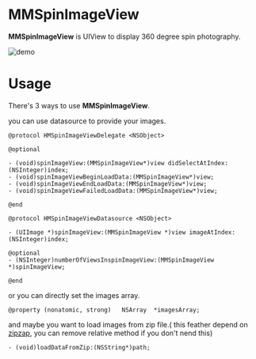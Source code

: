 MMSpinImageView
===============

**MMSpinImageView** is UIView to display 360 degree spin photography.

![demo](https://github.com/adad184/MMSpinImageView/blob/master/Image/demo.gif?raw=true)


Usage
===============

There's 3 ways to use **MMSpinImageView**.

you can use datasource to provide your images.


	@protocol HMSpinImageViewDelegate <NSObject>
	
	@optional
	
	- (void)spinImageView:(MMSpinImageView*)view didSelectAtIndex:(NSInteger)index;
	- (void)spinImageViewBeginLoadData:(MMSpinImageView*)view;
	- (void)spinImageViewEndLoadData:(MMSpinImageView*)view;
	- (void)spinImageViewFailedLoadData:(MMSpinImageView*)view;
	
	@end
	
	@protocol HMSpinImageViewDatasource <NSObject>
	
	- (UIImage *)spinImageView:(MMSpinImageView *)view imageAtIndex:(NSInteger)index;
	
	@optional
	- (NSInteger)numberOfViewsInspinImageView:(MMSpinImageView *)spinImageView;
	
	@end
	

or you can directly set the images array.

    
    @property (nonatomic, strong)   NSArray  *imagesArray;

and maybe you want to load images from zip file.( this feather depend on [zipzap](https://github.com/pixelglow/zipzap), you can remove relative method if you don't nend this)

    - (void)loadDataFromZip:(NSString*)path;
    
    
    
    
    